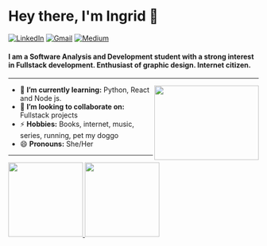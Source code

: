 
<h1 align="left"> Hey there, I'm Ingrid 👋 </h1>

<p align="left">
   <a href="https://www.linkedin.com/in/ingrid-munhoz-b8a6142b1/"><img alt="LinkedIn" src="https://img.shields.io/badge/-ingridmunhoz-black?style=flat-square&logo=Linkedin&logoColor=white&link=https://www.linkedin.com/in/ingrid-munhoz-b8a6142b1/"></a>
   <a href="mailto:devingrid@gmail.com"><img alt="Gmail" src="https://img.shields.io/badge/-devingrid@gmail.com-black?style=flat-square&logo=Gmail&logoColor=white&link=mailto:devingrid@gmail.com"></a>
   <a href="https://medium.com/@devingrid"><img alt="Medium" src="https://img.shields.io/badge/-@ingxrd-03a57a?style=flat-square&color=000000&labelColor=000000&logo=Medium&link=https://medium.com/@devingrid"></a>
</p>

<h4 align="left">  I am a Software Analysis and Development student with a strong interest in Fullstack development. Enthusiast of graphic design. Internet citizen. </h4>


---

<img align="right" height="150" width="210" src="data.gif">

- 🌱 **I’m currently learning:** Python, React and Node js.
- 👯 **I’m looking to collaborate on:** Fullstack projects
- ⚡ **Hobbies:** Books, internet, music, series, running, pet my doggo
- 😄 **Pronouns:** She/Her

---

<a href="https://ingxrd.co/">
   <img height="150px" src="https://github-readme-stats.vercel.app/api/top-langs/?username=ingxrd&show_icons=true&layout=compact&langs_count=6&hide_title=true&hide_border=true&theme=graywhite" />
<img height="150px" src="https://github-readme-stats.vercel.app/api?username=ingxrd&show_icons=true&hide_title=true&hide_border=true&theme=graywhite" /></a>
